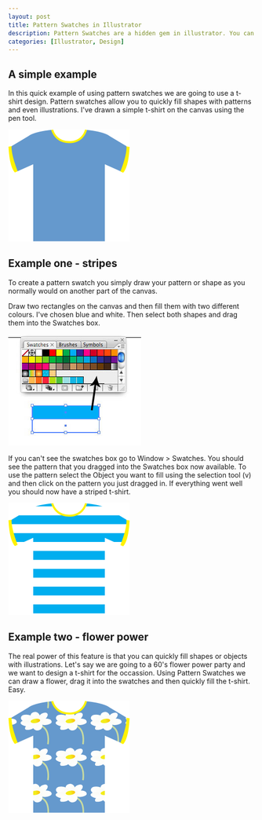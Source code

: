 ```yaml
--- 
layout: post
title: Pattern Swatches in Illustrator
description: Pattern Swatches are a hidden gem in illustrator. You can use them to quickly fill shapes with patterns and illustrations. Here's a short tutorial using a t-shirt design.
categories: [Illustrator, Design]
---
```

## A simple example

In this quick example of using pattern swatches we are going to use a t-shirt design. Pattern swatches allow you to quickly fill shapes with patterns and even illustrations. I've drawn a simple t-shirt on the canvas using the pen tool. 

![t-shirt design][1] 

## Example one - stripes

To create a pattern swatch you simply draw your pattern or shape as you normally would on another part of the canvas. 

Draw two rectangles on the canvas and then fill them with two different colours. I've chosen blue and white. Then select both shapes and drag them into the Swatches box.

![Adding a pattern swatch][2] 

If you can't see the swatches box go to Window > Swatches. You should see the pattern that you dragged into the Swatches box now available. To use the pattern select the Object you want to fill using the selection tool (v) and then click on the pattern you just dragged in. If everything went well you should now have a striped t-shirt.

![Striped t-shirt][3] 

## Example two - flower power

The real power of this feature is that you can quickly fill shapes or objects with illustrations. Let's say we are going to a 60's flower power party and we want to design a t-shirt for the occassion. Using Pattern Swatches we can draw a flower, drag it into the swatches and then quickly fill the t-shirt. Easy.

![Flower power t-shirt][4]

 [1]: /images/articles/t-shirt_one.png "t-shirt design"
 [2]: /images/articles/add_pattern_swatch.jpg "Adding a pattern swatch"
 [3]: /images/articles/t_shirt_two.png "Striped t-shirt"
 [4]: /images/articles/t_shirt_three.png "Flower power t-shirt"

